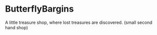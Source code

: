 # ButterflyBargins
A little treasure shop, where lost treasures are discovered. (small second hand shop) 
